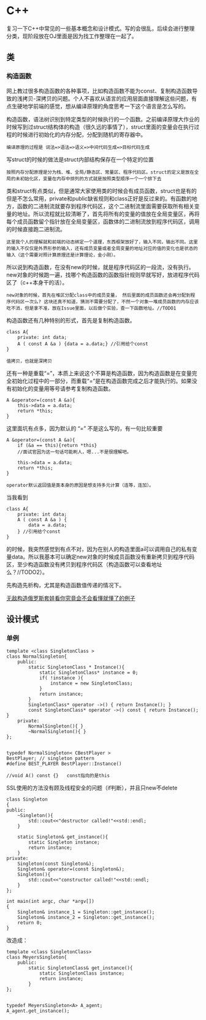 # C++
复习一下C++中常见的一些基本概念和设计模式。写的会很乱，后续会进行整理分类，现阶段放在OJ里面是因为找工作整理在一起了。

## 类

### 构造函数

网上教过很多构造函数的各种事项，比如构造函数不能为const、复制构造函数导致的浅拷贝-深拷贝的问题。个人不喜欢从语言的应用层面直接理解这些问题，有点生硬地学前端的感觉，想从编译原理的角度思考一下这个语言是怎么写的。

构造函数，语法树识别到特定类型的时候执行的一个函数。之前编译原理大作业的时候写到过struct结构体的构造（很久远的事情了），struct里面的变量会在执行过程的时候进行初始化的内存分配，分配到随机的寄存器中。

    编译原理的过程是 词法=>语法=>语义=>中间代码生成=>目标代码生成

写struct的时候的做法是struct内部结构保存在一个特定的位置
    
    按照内存分配原理是分为栈、堆、全局/静态区、常量区、程序代码区。struct的定义是放在全局的未初始化区，变量在内存中排列的方式就是按照类型顺序一个一个排下去

类和struct有点类似，但是通常大家使用类的时候会有成员函数，struct也是有的但是不怎么常用，private和public缺省规则和class正好是反过来的。有函数的地方，函数的二进制流就要存到程序代码区，这个二进制流里面需要获取所有相关变量的地址。所以流程就比较清晰了，首先将所有的变量的值放在全局变量区，再将每个成员函数留个指针放在全局变量区，函数体的二进制流放到程序代码区，调用的时候直接跑二进制流。

    这里我个人的理解就和前端的动态绑定一个道理，东西框架放好了，输入不同，输出不同。这里的输入不仅仅是外界形参的输入，还有成员变量或者全局变量的地址对应的值的变化也是状态的输入（这个需要对照计算原理还是计算理论，金小刚）。

所以说到构造函数，在没有new的时候，就是程序代码区的一段流，没有执行。new对象的时候跑一遍，找哪个构造函数的函数指针规则早就写好，放进程序代码区了（c++本身干的活）。

    new对象的时候，首先在堆区分配class中的成员变量， 然后里面的成员函数还会再分配到程序代码区一次么? 这块还真不知道，猜测不需要分配了，不然一个对象一堆成员函数的内存应该吃不消，但是拿不准，放在Issue里面，以后做个实验，查一下函数地址。//TODO1

构造函数还有几种特别的形式，首先是复制构造函数。

    class A{
        private: int data;
        A ( const A &a ) {data = a.data;} //引用给个const
    }

    值拷贝，也就是深拷贝
    
还有一种是重载“=”，本质上来说这个不算是构造函数，因为构造函数是在变量完全初始化过程中的一部分，而重载“=”是在构造函数完成之后才能执行的。如果没有初始化的变量用等号请参考复制构造函数。

    A &operator=(const A &a){
        this->data = a.data;
        return *this;
    }

这里面坑有点多，因为默认的 “=” 不是这么写的，有一句比较重要

    A &operator=(const A &a){
        if (&a == this){return *this}
        //面试官因为这一句话可能刷人，嗯...不是很理解吧。

        this->data = a.data;
        return *this;
    }

    operator默认返回值是类本身的原因是想支持多元计算（连等，连加）。


当我看到

    class A{
        private: int data;
        A ( const A &a ) {
            data = a.data;
        } //引用给个const
    }

的时候，我突然感觉到有点不对，因为在别人的构造里面a可以调用自己的私有变量data。所以我基本可以确定new对象的时候成员函数没有重新拷贝到程序代码区，至少构造函数没有拷贝到程序代码区（构造函数可以查看地址么？//TODO2）。

先构造先析构，尤其是构造函数值传递的情况下。

[无敌构造俄罗斯套娃看你究竟会不会看懂就懂了的例子](https://www.cnblogs.com/xkfz007/archive/2012/05/11/2496447.html)







## 设计模式

### 单例

    template <class SingletonClass >
    class NormalSingleton{
        public:
            static SingletonClass * Instance(){
                static SingletonClass* instance = 0;
                if( !instance ){
                    instance = new SingletonClass;
                }
                return instance;
            }
            SingletonClass* operator ->() { return Instance(); }
            const SingletonClass* operator ->() const { return Instance(); }
        private:
            NormalSingleton(){ }
            ~NormalSingleton(){ }
    };


    typedef NormalSingleton< CBestPlayer >
    BestPlayer; // singleton pattern
    #define BEST_PLAYER BestPlayer::Instance()

    //void A() const {}   const指向的是this


SSL使用的方法没有顾及线程安全的问题（if判断），并且只new不delete

    class Singleton
    {
    public:
        ~Singleton(){
            std::cout<<"destructor called!"<<std::endl;
        }

        static Singleton& get_instance(){
            static Singleton instance;
            return instance;
        }
    private:
        Singleton(const Singleton&);
        Singleton& operator=(const Singleton&);
        Singleton(){
            std::cout<<"constructor called!"<<std::endl;
        }
    };

    int main(int argc, char *argv[])
    {
        Singleton& instance_1 = Singleton::get_instance();
        Singleton& instance_2 = Singleton::get_instance();
        return 0;
    }


改造成：

    template <class SingletonClass>
    class MeyersSingleton{
        public:
            static SingletonClass& get_instance(){
                static SingletonClass instance;
                return instance;
            }
    };


    typedef MeyersSingleton<A> A_agent;
    A_agent.get_instance();
